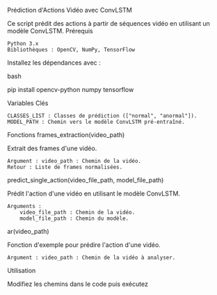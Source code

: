 Prédiction d'Actions Vidéo avec ConvLSTM

Ce script prédit des actions à partir de séquences vidéo en utilisant un modèle ConvLSTM.
Prérequis

    Python 3.x
    Bibliothèques : OpenCV, NumPy, TensorFlow

Installez les dépendances avec :

bash

pip install opencv-python numpy tensorflow

Variables Clés

    CLASSES_LIST : Classes de prédiction (["normal", "anormal"]).
    MODEL_PATH : Chemin vers le modèle ConvLSTM pré-entraîné.

Fonctions
frames_extraction(video_path)

Extrait des frames d'une vidéo.

    Argument : video_path : Chemin de la vidéo.
    Retour : Liste de frames normalisées.

predict_single_action(video_file_path, model_file_path)

Prédit l'action d'une vidéo en utilisant le modèle ConvLSTM.

    Arguments :
        video_file_path : Chemin de la vidéo.
        model_file_path : Chemin du modèle.

ar(video_path)

Fonction d'exemple pour prédire l'action d'une vidéo.

    Argument : video_path : Chemin de la vidéo à analyser.

Utilisation

Modifiez les chemins dans le code puis exécutez 


